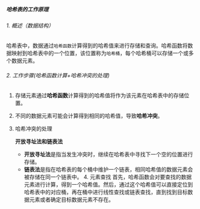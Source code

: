 ##### 哈希表的工作原理

###### 1. 概述（数据结构）

   哈希表中，数据通过`哈希函数`计算得到的哈希值来进行存储和查询。哈希函数将数据映射到哈希表中的一个位置，该位置称为`哈希桶`，每个哈希桶可以存储一个或多个数据元素。

###### 2. 工作步骤(哈希函数计算+哈希冲突的处理)

   1. 存储元素通过**哈希函数**计算得到的哈希值将作为该元素在哈希表中的存储位置。

   2. 不同的数据元素可能会计算得到相同的哈希值，导致**哈希冲突**。

   3. 哈希冲突的处理

      **开放寻址法和链表法**

      - **开放寻址法**是指当发生冲突时，继续在哈希表中寻找下一个空的位置进行存储。
      - **链表法**是指在哈希表的每个桶中维护一个链表，相同哈希值的数据元素会被存储在同一个链表中。
	4. 元素查找
		首先，哈希函数会对要查找的数据元素进行计算，得到一个哈希值。然后，通过这个哈希值可以直接定位到哈希表中的对应桶，再在桶中进行线性查找或链表查找，直到找到目标数据元素或者确定目标数据元素不存在。

